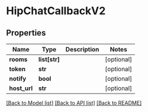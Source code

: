 # HipChatCallbackV2

## Properties
Name | Type | Description | Notes
------------ | ------------- | ------------- | -------------
**rooms** | **list[str]** |  | [optional] 
**token** | **str** |  | [optional] 
**notify** | **bool** |  | [optional] 
**host_url** | **str** |  | [optional] 

[[Back to Model list]](../README.md#documentation-for-models) [[Back to API list]](../README.md#documentation-for-api-endpoints) [[Back to README]](../README.md)


